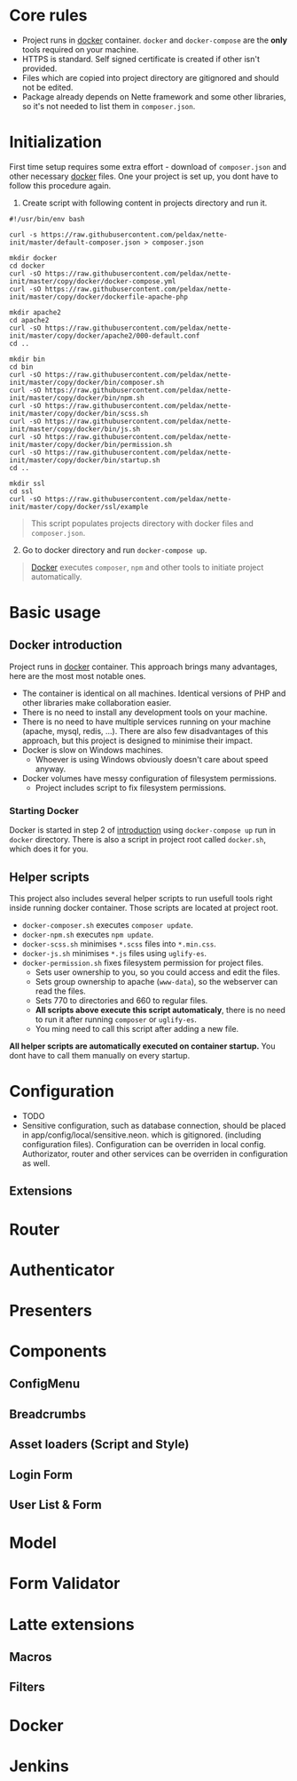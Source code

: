 # Core rules

- Project runs in [docker](#docker) container. `docker` and `docker-compose` are the **only** tools required on your machine.
- HTTPS is standard. Self signed certificate is created if other isn't provided.
- Files which are copied into project directory are gitignored and should not be edited.
- Package already depends on Nette framework and some other libraries, so it's not needed to list them in `composer.json`.

# Initialization

First time setup requires some extra effort - download of `composer.json` and other necessary [docker](#docker) files. One your project is set up, you dont have to follow this procedure again.

1. Create script with following content in projects directory and run it.
```
#!/usr/bin/env bash

curl -s https://raw.githubusercontent.com/peldax/nette-init/master/default-composer.json > composer.json

mkdir docker
cd docker
curl -sO https://raw.githubusercontent.com/peldax/nette-init/master/copy/docker/docker-compose.yml
curl -sO https://raw.githubusercontent.com/peldax/nette-init/master/copy/docker/dockerfile-apache-php

mkdir apache2
cd apache2
curl -sO https://raw.githubusercontent.com/peldax/nette-init/master/copy/docker/apache2/000-default.conf
cd ..

mkdir bin
cd bin
curl -sO https://raw.githubusercontent.com/peldax/nette-init/master/copy/docker/bin/composer.sh
curl -sO https://raw.githubusercontent.com/peldax/nette-init/master/copy/docker/bin/npm.sh
curl -sO https://raw.githubusercontent.com/peldax/nette-init/master/copy/docker/bin/scss.sh
curl -sO https://raw.githubusercontent.com/peldax/nette-init/master/copy/docker/bin/js.sh
curl -sO https://raw.githubusercontent.com/peldax/nette-init/master/copy/docker/bin/permission.sh
curl -sO https://raw.githubusercontent.com/peldax/nette-init/master/copy/docker/bin/startup.sh
cd ..

mkdir ssl
cd ssl
curl -sO https://raw.githubusercontent.com/peldax/nette-init/master/copy/docker/ssl/example
```
> This script populates projects directory with docker files and `composer.json`.

2. Go to docker directory and run `docker-compose up`.

> [Docker](#docker) executes `composer`, `npm` and other tools to initiate project automatically.

# Basic usage

## Docker introduction

Project runs in [docker](#docker) container. This approach brings many advantages, here are the most most notable ones.
- The container is identical on all machines. Identical versions of PHP and other libraries make collaboration easier.
- There is no need to install any development tools on your machine.
- There is no need to have multiple services running on your machine (apache, mysql, redis, ...).
There are also few disadvantages of this approach, but this project is designed to minimise their impact.
- Docker is slow on Windows machines. 
  - Whoever is using Windows obviously doesn't care about speed anyway.
- Docker volumes have messy configuration of filesystem permissions.
  - Project includes script to fix filesystem permissions.

### Starting Docker

Docker is started in step 2 of [introduction](#introduction) using `docker-compose up` run in `docker` directory. There is also a script in project root called `docker.sh`, which does it for you.

## Helper scripts

This project also includes several helper scripts to run usefull tools right inside running docker container. Those scripts are located at project root.
- `docker-composer.sh` executes `composer update`.
- `docker-npm.sh` executes `npm update`.
- `docker-scss.sh` minimises `*.scss` files into `*.min.css`.
- `docker-js.sh` minimises `*.js` files using `uglify-es`.
- `docker-permission.sh` fixes filesystem permission for project files. 
  - Sets user ownership to you, so you could access and edit the files.
  - Sets group ownership to apache (`www-data`), so the webserver can read the files.
  - Sets 770 to directories and 660 to regular files.
  - **All scripts above execute this script automaticaly**, there is no need to run it after running `composer` or `uglify-es`.
  - You ming need to call this script after adding a new file.
  
**All helper scripts are automatically executed on container startup.** You dont have to call them manually on every startup.

# Configuration

- TODO
- Sensitive configuration, such as database connection, should be placed in app/config/local/sensitive.neon. which is gitignored.
(including configuration files). Configuration can be overriden in local config. Authorizator, router and other services can be overriden in configuration as well.

## Extensions

# Router

# Authenticator

# Presenters

# Components

## ConfigMenu

## Breadcrumbs

## Asset loaders (Script and Style)

## Login Form

## User List & Form

# Model

# Form Validator

# Latte extensions

## Macros

## Filters

# Docker

# Jenkins
